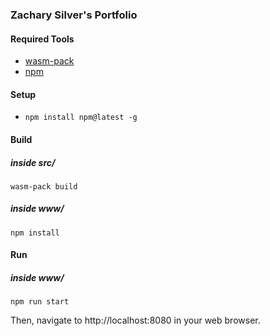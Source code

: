 ### Zachary Silver's Portfolio

#### Required Tools
* [wasm-pack](https://rustwasm.github.io/wasm-pack/installer/)
* [npm](https://docs.npmjs.com/getting-started)

#### Setup
* ```npm install npm@latest -g```

#### Build
##### inside src/
```wasm-pack build```

##### inside www/
```npm install```

#### Run
##### inside www/
```npm run start```

Then, navigate to http://localhost:8080 in your web browser.

